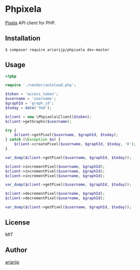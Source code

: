# Phpixela

[Pixela](https://pixe.la/) API client for PHP.

## Installation

```
$ composer require ariarijp/phpixela dev-master
```

## Usage

```php
<?php

require './vendor/autoload.php';

$token = 'access_token';
$username = 'username';
$graphId = 'graph_id';
$today = date('Ymd');

$client = new \Phpixela\Client($token);
$client->getGraphs($username);

try {
    $client->getPixel($username, $graphId, $today);
} catch (\Exception $e) {
    $client->createPixel($username, $graphId, $today, '0');
}

var_dump($client->getPixel($username, $graphId, $today));

$client->incrementPixel($username, $graphId);
$client->incrementPixel($username, $graphId);
$client->incrementPixel($username, $graphId);

var_dump($client->getPixel($username, $graphId, $today));

$client->decrementPixel($username, $graphId);
$client->decrementPixel($username, $graphId);

var_dump($client->getPixel($username, $graphId, $today));
```

## License

MIT

## Author

[ariarijp](https://github.com/ariarijp)
